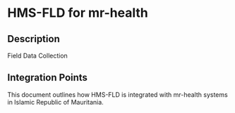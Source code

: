 # HMS-FLD for mr-health

## Description

Field Data Collection

## Integration Points

This document outlines how HMS-FLD is integrated with mr-health systems in Islamic Republic of Mauritania.
